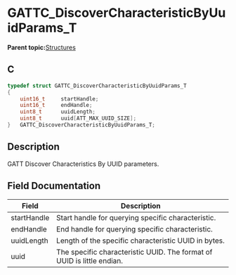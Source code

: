 # GATTC\_DiscoverCharacteristicByUuidParams\_T

**Parent topic:**[Structures](GUID-3BBA6E22-85EE-4B8F-BC37-840881963D97.md)

## C

```c
typedef struct GATTC_DiscoverCharacteristicByUuidParams_T
{
    uint16_t     startHandle;
    uint16_t     endHandle;
    uint8_t      uuidLength;
    uint8_t      uuid[ATT_MAX_UUID_SIZE];
}   GATTC_DiscoverCharacteristicByUuidParams_T;
```

## Description

GATT Discover Characteristics By UUID parameters.

## Field Documentation

|Field|Description|
|-----|-----------|
|startHandle|Start handle for querying specific characteristic.|
|endHandle|End handle for querying specific characteristic.|
|uuidLength|Length of the specific characteristic UUID in bytes.|
|uuid|The specific characteristic UUID. The format of UUID is little endian.|


